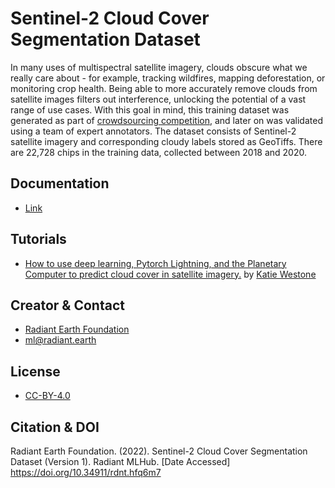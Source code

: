 # Sentinel-2 Cloud Cover Segmentation Dataset
In many uses of multispectral satellite imagery, clouds obscure what we really care about - for example,
tracking wildfires, mapping deforestation, or monitoring crop health. Being able to more accurately remove
clouds from satellite images filters out interference, unlocking the potential of a vast range of use cases.
With this goal in mind, this training dataset was generated as part of [crowdsourcing competition](https://www.drivendata.org/competitions/83/cloud-cover/), and later
on was validated using a team of expert annotators. The dataset consists of Sentinel-2 satellite imagery 
and corresponding cloudy labels stored as GeoTiffs. There are 22,728 chips in the training data, 
collected between 2018 and 2020.

## Documentation
* [Link](https://radiantearth.blob.core.windows.net/mlhub/ref_cloud_cover_detection_challenge_v1/documentation.pdf)

## Tutorials
* [How to use deep learning, Pytorch Lightning, and the Planetary Computer to predict cloud cover in satellite imagery.](https://www.drivendata.co/blog/cloud-cover-benchmark/) by [Katie Westone](https://www.drivendata.co/)

## Creator & Contact
* [Radiant Earth Foundation](https://radiant.earth)
* ml@radiant.earth

## License
* [CC-BY-4.0](https://creativecommons.org/licenses/by/4.0/)

## Citation & DOI
Radiant Earth Foundation. (2022). Sentinel-2 Cloud Cover Segmentation Dataset (Version 1). Radiant MLHub. [Date Accessed] https://doi.org/10.34911/rdnt.hfq6m7
